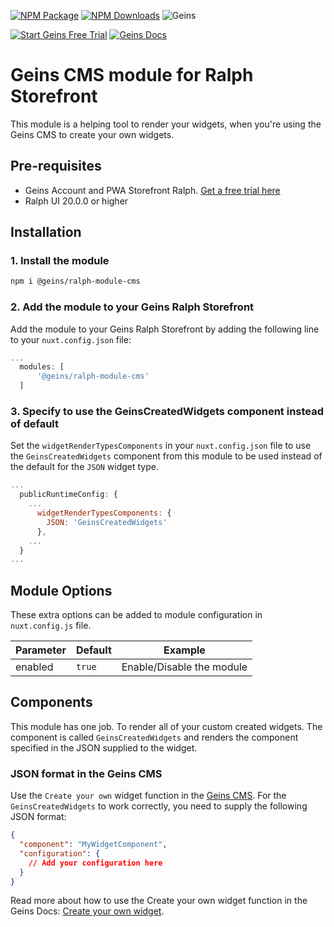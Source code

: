 [![NPM Package][npm]][npm-url]
[![NPM Downloads][npm-downloads-per-month]][npm-trends]
![Geins][mit-shield]

[![Start Geins Free Trial][geins-tiral-img]][geins-tiral-url] [![Geins Docs][geins-docs-img]][geins-docs-url]


# Geins CMS module for Ralph Storefront

This module is a helping tool to render your widgets, when you're using the Geins CMS to create your own widgets. 

## Pre-requisites

- Geins Account and PWA Storefront Ralph. [Get a free trial here](https://www.geins.io)
- Ralph UI 20.0.0 or higher

## Installation

### 1. Install the module

```bash
npm i @geins/ralph-module-cms
```

### 2. Add the module to your Geins Ralph Storefront

Add the module to your Geins Ralph Storefront by adding the following line to your `nuxt.config.json` file:

```js
...
  modules: [
      '@geins/ralph-module-cms'
  ]
```

### 3. Specify to use the GeinsCreatedWidgets component instead of default

Set the `widgetRenderTypesComponents` in your `nuxt.config.json` file to use the `GeinsCreatedWidgets` component from this module to be used instead of the default for the `JSON` widget type.

```js
...
  publicRuntimeConfig: {
    ...
      widgetRenderTypesComponents: {
        JSON: 'GeinsCreatedWidgets'
      },
    ...
  }
...
```

## Module Options

These extra options can be added to module configuration in `nuxt.config.js` file.

| Parameter | Default | Example |
|-|-|-|
| enabled | `true` | Enable/Disable the module | 

## Components
This module has one job. To render all of your custom created widgets. The component is called `GeinsCreatedWidgets` and renders the component specified in the JSON supplied to the widget.

### JSON format in the Geins CMS

Use the `Create your own` widget function in the [Geins CMS](https://docs.geins.io/docs/launchpads/web/content). For the `GeinsCreatedWidgets` to work correctly, you need to supply the following JSON format:

```json
{
  "component": "MyWidgetComponent",
  "configuration": {
    // Add your configuration here
  }
}
```

Read more about how to use the Create your own widget function in the Geins Docs: [Create your own widget](https://docs.geins.io/docs/geins/cms/create-your-own).

[npm]: https://img.shields.io/npm/v/@geins/ralph-module-cms-json-container
[npm-url]: https://www.npmjs.com/package/@geins/ralph-module-cms-json-container
[npm-downloads-per-month]: https://img.shields.io/npm/dm/@geins/ralph-module-cms-json-container.svg
[npm-trends]: https://npmtrends.com/@geins/ralph-module-cms-json-container
[geins-docs-url]: https://docs.geins.io
[geins-docs-img]: https://img.shields.io/endpoint?url=https://raw.githubusercontent.com/geins-io/resources/master/sheilds/geins-docs-read-v3.json
[geins-tiral-url]: https://www.geins.io
[geins-tiral-img]: https://img.shields.io/endpoint?url=https://raw.githubusercontent.com/geins-io/resources/master/sheilds/geins-fee-tiral.json
[mit-shield]: https://img.shields.io/badge/license-MIT-green
[mit-url]: https://en.wikipedia.org/wiki/MIT_License
